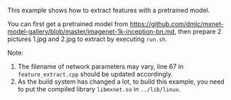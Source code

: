 This example shows how to extract features with a pretrained model.

You can first get a pretrained model from <https://github.com/dmlc/mxnet-model-gallery/blob/master/imagenet-1k-inception-bn.md>,
then prepare 2 pictures 1.jpg and 2.jpg to extract by executing `run.sh`.

Note:
1. The filename of network parameters may vary, line 67 in `feature_extract.cpp` should be updated accordingly.
2. As the build system has changed a lot, to build this example, you need to put the compiled library `libmxnet.so` in `../lib/linux`.
